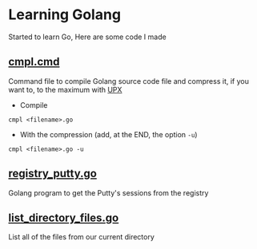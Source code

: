 # Learning Golang
Started to learn Go, Here are some code I made

## [cmpl.cmd](https://github.com/flaith-nycd/learning-golang/blob/master/cmpl.cmd)
Command file to compile Golang source code file and compress it, if you want to, to the maximum with [UPX](https://github.com/upx/upx)

* Compile
```
cmpl <filename>.go
```

* With the compression (add, at the END, the option `-u`)
```
cmpl <filename>.go -u
```

## [registry_putty.go](https://github.com/flaith-nycd/learning-golang/blob/master/registry_putty.go)
Golang program to get the Putty's sessions from the registry

## [list_directory_files.go](https://github.com/flaith-nycd/learning-golang/blob/master/list_directory_files.go)
List all of the files from our current directory
